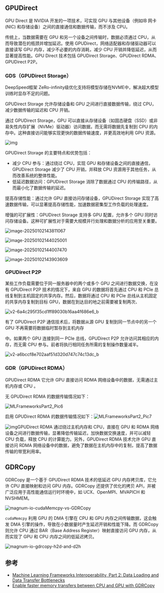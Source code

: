 ## GPUDirect

GPU Direct 是 NVIDIA 开发的一项技术，可实现 GPU 与其他设备（例如IB 网卡 (NIC) 和存储设备）之间的直接通信和数据传输，而不涉及 CPU。

传统上，当数据需要在 GPU 和另一个设备之间传输时，数据必须通过 CPU，从而导致潜在的瓶颈并增加延迟。使用 GPUDirect，网络适配器和存储驱动器可以直接读写 GPU 内存，减少不必要的内存消耗，减少 CPU 开销并降低延迟，从而显著提高性能。GPU Direct 技术包括 GPUDirect  Storage、GPUDirect RDMA、GPUDirect P2P。

### **GDS（GPUDirect Storage）**

DeepSpeed框架 ZeRo-infinity级优化支持将模型存储在NVME中，解决超大模型训练时显存不足的问题。

GPUDirect Storage 允许存储设备和 GPU 之间进行直接数据传输，绕过 CPU，减少数据传输的延迟和 CPU 开销。

通过 GPUDirect Storage，GPU 可以直接从存储设备（如固态硬盘（SSD）或非易失性内存扩展（NVMe）驱动器）访问数据，而无需将数据先复制到 CPU 的内存中。这种直接访问能够实现更快的数据传输速度，并更高效地利用 GPU 资源。

![img](assets/readme/v2-40a61d0d75180f43474c80c7fae50d26_1440w.jpg)

GPUDirect Storage 的主要特点和优势包括：

- 减少 CPU 参与：通过绕过 CPU，实现 GPU 和存储设备之间的直接通信，GPUDirect Storage 减少了 CPU 开销，并释放 CPU 资源用于其他任务，从而改善系统的整体性能。
- 低延迟数据访问：GPUDirect Storage 消除了数据通过 CPU 的传输路径，从而最小化了数据传输的延迟。

提高存储性能：通过允许 GPU 直接访问存储设备，GPUDirect Storage 实现了高速数据传输，可以显著提高存储性能，加速数据密集型工作负载的处理速度。

增强的可扩展性：GPUDirect Storage 支持多 GPU 配置，允许多个 GPU 同时访问存储设备。这种可扩展性对于需要大规模并行处理和数据分析的应用至关重要。

![image-20250102143811067](assets/readme/image-20250102143811067.png)

![image-20250102144025001](assets/readme/image-20250102144025001.png)

![image-20250102144007470](assets/readme/image-20250102144007470.png)

![image-20250102143903609](assets/readme/image-20250102143903609.png)

### **GPUDirect P2P**

某些工作负载需要位于同一服务器中的两个或多个 GPU 之间进行数据交换，在没有 GPUDirect P2P 技术的情况下，来自 GPU 的数据将首先通过 CPU 和 PCIe 总线复制到主机固定的共享内存。然后，数据将通过 CPU 和 PCIe 总线从主机固定的共享内存复制到目标 GPU，数据在到达目的地之前需要被复制两次、

![v2-6a4c295f35cd1ff89030b16aa4f686e6_b](assets/readme/v2-6a4c295f35cd1ff89030b16aa4f686e6_b.gif)

有了 GPUDirect P2P 通信技术后，将数据从源 GPU 复制到同一节点中的另一个 GPU 不再需要将数据临时暂存到主机内存

中。如果两个 GPU 连接到同一 PCIe 总线，GPUDirect P2P 允许访问其相应的内存，而无需 CPU 参与。前者将执行相同任务所需的复制操作数量减半。

![v2-a6bccf8e702aaf51d320d747c74c13dc_b](assets/readme/v2-a6bccf8e702aaf51d320d747c74c13dc_b.gif)

### GDR（GPUDirect RDMA）



GPUDirect RDMA 它允许 GPU 直接访问 RDMA 网络设备中的数据，无需通过主机内存或 CPU 。

无 GPUDirect RDMA 的数据传输情况如下：

![MLFrameworksPart2_Pic6](assets/readme/MLFrameworksPart2_Pic6.gif)

启用 GPUDirect RDMA 的数据传输情况如下：![MLFrameworksPart2_Pic7](assets/readme/MLFrameworksPart2_Pic7.gif)

![img](assets/readme/v2-da6ac66f0c2b99d7bc053f6bf42661ae_1440w.jpg)GPUDirect RDMA 通过绕过主机内存和 CPU，直接在 GPU 和 RDMA 网络设备之间进行数据传输，显著降低传输延迟，加快数据交换速度，并可以减轻  CPU 负载，释放 CPU 的计算能力。另外，GPUDirect RDMA 技术允许 GPU 直接访问 RDMA  网络设备中的数据，避免了数据在主机内存中的复制，提高了数据传输的带宽利用率。

## GDRCopy

GDRCopy 是一个基于 GPUDirect RDMA 技术的低延迟 GPU 内存拷贝库，它允许 CPU 直接映射和访问 GPU  内存。GDRCopy 还提供了优化的拷贝 API，并被广泛应用于高性能通信运行时环境中，如 UCX、OpenMPI、MVAPICH 和  NVSHMEM。

![magnum-io-cudaMemcpy-vs-GDRCopy](assets/readme/magnum-io-cudaMemcpy-vs-GDRCopy.svg)

`cudaMemcpy` 利用 GPU 的 DMA 引擎在 CPU 和 GPU 内存之间传输数据，这会触发 DMA  引擎的操作，导致在小数据量时产生延迟开销和性能下降。而 GDRCopy 则允许 CPU 通过 BAR（Base Address  Register）映射直接访问 GPU 内存，从而实现了 GPU 和 CPU 内存之间的低延迟拷贝。

![magnum-io-gdrcopy-h2d-and-d2h](assets/readme/magnum-io-gdrcopy-h2d-and-d2h.svg)

## 参考

- [Machine Learning Frameworks Interoperability, Part 2: Data Loading and Data Transfer Bottlenecks](https://developer.nvidia.com/blog/machine-learning-frameworks-interoperability-part-2-data-loading-and-data-transfer-bottlenecks/)
- [Enable faster memory transfers between CPU and GPU with GDRCopy](https://developer.nvidia.com/gdrcopy)





